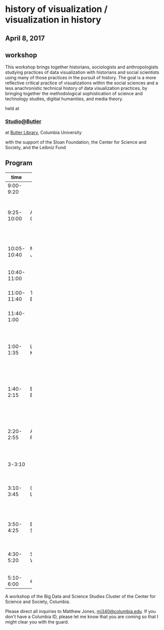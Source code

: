 # history of visualization / visualization in history
## April 8, 2017

## workshop

This workshop brings together historians, sociologists and anthropologists studying practices of data visualization with historians and social scientists using many of those practices in the pursuit of history. The goal is a more reflective critical practice of visualizations within the social sciences and a less anachronistic technical history of data visualization practices, by bringing together the methodological sophistication of science and technology studies, digitial humanities, and media theory.

held at 

### [Studio@Butler](https://studio.cul.columbia.edu/) 

at [Butler Library](https://www.google.com/maps/place/Butler+Library/@40.8064029,-73.9654085,17z/data=!3m1!4b1!4m5!3m4!1s0x89c2f63c31da1355:0xf11ddb8a69ec829b!8m2!3d40.8064029!4d-73.9632198), Columbia University

with the support of the Sloan Foundation, the Center for Science and Society, and the Leibniz Fund


## Program

<table style="width:17%;">
<colgroup>
<col width="5%" />
<col width="5%" />
<col width="5%" />
</colgroup>
<thead>
<tr class="header">
<th>time</th>
<th>name</th>
<th>title</th>
</tr>
</thead>
<tbody>
<tr class="odd">
<td>9:00-9:20</td>
<td></td>
<td>Introductions</td>
</tr>
<tr class="even">
<td>9:25-10:00</td>
<td>Alex Compolo</td>
<td>Perception and Processing: Cognitive Influences on Data Visualization</td>
</tr>
<tr class="odd">
<td>10:05-10:40</td>
<td>Matthew Jones</td>
<td>Visualizing data and augmenting cognition from John Tukey to ggplot2</td>
</tr>
<tr class="even">
<td>10:40-11:00</td>
<td></td>
<td>coffee break</td>
</tr>
<tr class="odd">
<td>11:00-11:40</td>
<td>Ted Byfield</td>
<td>Six Miles From Earth, Loosed From Its Dream of Life.</td>
</tr>
<tr class="even">
<td>11:40-1:00</td>
<td></td>
<td>LUNCH</td>
</tr>
<tr class="odd">
<td>1:00-1:35</td>
<td>Lauren Klein</td>
<td>Elizabeth Peabody’s <em>Chronological History</em>: Knowledge, Labor, Embodiment, and Design</td>
</tr>
<tr class="even">
<td>1:40-2:15</td>
<td>Eamon Bell</td>
<td>Seeing ear to ear: Mixed metaphors in musical data visualization</td>
</tr>
<tr class="odd">
<td>2:20-2:55</td>
<td>Aaron Plasek</td>
<td>New Historical Knowledge: 21st C machine learning to examine mid-20th C ‘trading zones’ of computation </td>
</tr>
<tr class="even">
<td>3-3:10</td>
<td></td>
<td>coffee break</td>
</tr>
<tr class="odd">
<td>3:10-3:45</td>
<td>Crystal Lee</td>
<td>Lining Things Up: Mapping Time, Power, and Politics in Joseph Priestley’s <em>Chart of History</em>.</td>
</tr>
<tr class="even">
<td>3:50-4:25</td>
<td>Ben Schmidt</td>
<td>Drawing the frontier line at the US Census, 1870-1920</td>
</tr>
<tr class="odd">
<td>4:30-5:20</td>
<td>Scott Weingart</td>
<td>What Networks Argue: Visual Metaphors in History and Historiography</td>
</tr>
<tr class="even">
<td>5:10-6:00</td>
<td>everybody</td>
<td>up of wrap / reflection</td>
</tr>
</tbody>
</table>


A workshop of the Big Data and Science Studies Cluster of the Center for Science and Society, Columbia.

Please direct all inquiries to Matthew Jones, mj340@columbia.edu. If you don't have a Columbia ID, please let me know that you are coming so that I might clear you with the guard.
